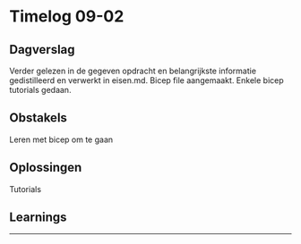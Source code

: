 # Timelog 09-02

## Dagverslag
 
Verder gelezen in de gegeven opdracht en belangrijkste informatie gedistilleerd en verwerkt in eisen.md. Bicep file aangemaakt. Enkele bicep tutorials gedaan.

## Obstakels
 
Leren met bicep om te gaan

## Oplossingen
 
Tutorials

## Learnings
 
---
